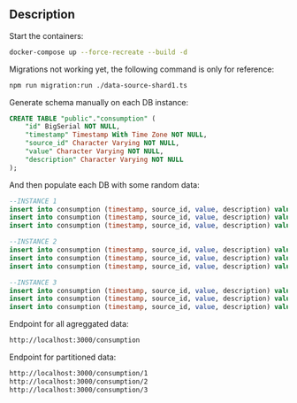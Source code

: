 ## Description

Start the containers:
```bash
docker-compose up --force-recreate --build -d
```

Migrations not working yet, the following command is only for reference:

```bash
npm run migration:run ./data-source-shard1.ts 
```

Generate schema manually on each DB instance:

```sql
CREATE TABLE "public"."consumption" ( 
	"id" BigSerial NOT NULL,
	"timestamp" Timestamp With Time Zone NOT NULL,
	"source_id" Character Varying NOT NULL,
	"value" Character Varying NOT NULL,
	"description" Character Varying NOT NULL
);
```

And then populate each DB with some random data:

```sql
--INSTANCE 1
insert into consumption (timestamp, source_id, value, description) values (now(), 1, 1.07, 'Taken from instance 1');
insert into consumption (timestamp, source_id, value, description) values (now(), 1, 1.11, 'Taken from instance 1');
insert into consumption (timestamp, source_id, value, description) values (now(), 1, 1.13, 'Taken from instance 1');

--INSTANCE 2
insert into consumption (timestamp, source_id, value, description) values (now(), 2, 1.77, 'Taken from instance 2');
insert into consumption (timestamp, source_id, value, description) values (now(), 2, 1.39, 'Taken from instance 2');
insert into consumption (timestamp, source_id, value, description) values (now(), 2, 1.44, 'Taken from instance 2');

--INSTANCE 3
insert into consumption (timestamp, source_id, value, description) values (now(), 3, 0.15, 'Taken from instance 3');
insert into consumption (timestamp, source_id, value, description) values (now(), 3, 0.16, 'Taken from instance 3');
insert into consumption (timestamp, source_id, value, description) values (now(), 3, 0.18, 'Taken from instance 3');
```

Endpoint for all agreggated data:
```bash
http://localhost:3000/consumption
```

Endpoint for partitioned data:
```bash
http://localhost:3000/consumption/1
http://localhost:3000/consumption/2
http://localhost:3000/consumption/3
```
